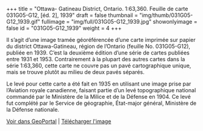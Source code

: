 +++
title = "Ottawa- Gatineau District, Ontario. 1:63,360. Feuille de carte 031G05-G12, [éd. 2], 1939"
draft = false
thumbnail = "img/thumb/031G05-G12_1939.gif"
fullimage = "img/full/031G05-G12_1939.jpg"
showonlyimage = false
id = "031G05-G12_1939"
weight = 4
+++

Il s’agit d’une image tramée géoréférencée d’une carte imprimée sur papier du district Ottawa-Gatineau, région de l’Ontario (feuille No. 031G05-G12), publiée en 1939. C’est la deuxième édition d’une série de cartes publiées entre 1931 et 1953. Contrairement à la plupart des autres cartes dans la série 1:63,360, cette carte ne couvre pas un pavé cartographique unique, mais se trouve plutôt au milieu de deux pavés séparés. 
<!--more-->

Le levé pour cette carte a été fait en 1935 en utilisant une image prise par l’Aviation royale canadienne, faisant partie d’un levé topographique national commandé par le Ministère de la Milice et de la Défense en 1904. Ce levé fut complété par le Service de géographie, État-major général, Ministère de la Défense nationale.

[Voir dans GeoPortal](http://geo.scholarsportal.info/#r/details/_uri@=HTDP63360K031G05-G12_1939TIFF&_add:true) | [Télécharger l'image](https://ocul.on.ca/topomaps/map-images/HTDP63360K031G05-G12_1939TIFF.jpg)
